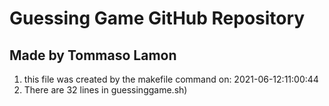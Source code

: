 # Guessing Game GitHub Repository
## Made by Tommaso Lamon
1. this file was created by the makefile command on: 2021-06-12:11:00:44
2. There are       32 lines in guessinggame.sh)
